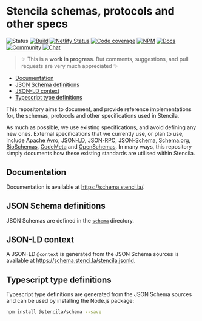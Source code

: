 # Stencila schemas, protocols and other specs

![Status](https://img.shields.io/badge/status-draft-orange.svg)
[![Build](https://travis-ci.org/stencila/schema.svg?branch=master)](https://travis-ci.org/stencila/schema)
[![Netlify Status](https://api.netlify.com/api/v1/badges/b0e0d714-29f1-4ad1-8a7d-1af7799fb85b/deploy-status)](https://app.netlify.com/sites/stencila-schema/deploys)
[![Code coverage](https://codecov.io/gh/stencila/schema/branch/master/graph/badge.svg)](https://codecov.io/gh/stencila/schema)
[![NPM](http://img.shields.io/npm/v/@stencila/schema.svg?style=flat)](https://www.npmjs.com/package/@stencila/schema)
[![Docs](https://img.shields.io/badge/docs-latest-blue.svg)](https://stencila.github.io/schema/)
[![Community](https://img.shields.io/badge/join-community-green.svg)](https://community.stenci.la)
[![Chat](https://badges.gitter.im/stencila/stencila.svg)](https://gitter.im/stencila/stencila)

> :sparkles:
> This is a **work in progress**. But comments, suggestions, and pull requests are very much appreciated
> :sparkles:

<!-- Automatically generated TOC. Don't edit, `make docs` instead>

<!-- toc -->

- [Documentation](#documentation)
- [JSON Schema definitions](#json-schema-definitions)
- [JSON-LD context](#json-ld-context)
- [Typescript type definitions](#typescript-type-definitions)

<!-- tocstop -->

This repository aims to document, and provide reference implementations for, the schemas, protocols and other specifications used in Stencila.

As much as possible, we use existing specifications, and avoid defining any new ones. External specifications that we currently use, or plan to use, include [Apache Avro], [JSON-LD], [JSON-RPC], [JSON-Schema], [Schema.org], [BioSchemas], [CodeMeta] and [OpenSchemas]. In many ways, this repository simply documents how these existing standards are utilised within Stencila.

## Documentation

Documentation is available at https://schema.stenci.la/.

## JSON Schema definitions

JSON Schemas are defined in the [`schema`](schema) directory.

## JSON-LD context

A JSON-LD `@context` is generated from the JSON Schema sources is available at https://schema.stenci.la/stencila.jsonld.

## Typescript type definitions

Typescript type definitions are generated from the JSON Schema sources and can be used by installing the Node.js package:

```bash
npm install @stencila/schema --save
```

[apache avro]: (https://avro.apache.org)
[bioschemas]: (https://bioschemas.org)
[codemeta]: (https://codemeta.github.io)
[json-ld]: (https://json-ld.org)
[json-rpc]: (https://www.jsonrpc.org)
[json-schema]: (https://json-schema.org)
[openschemas]: (https://openschemas.github.io)
[schema.org]: (https://schema.org)

